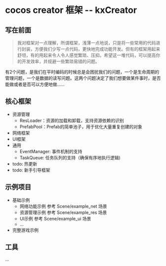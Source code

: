 
# cocos creator 框架 -- kxCreator

## 写在前面

> 我对框架对一点理解，所谓框架，浅薄一点地说，只是将一些常用的代码进行封装，方便我们少写一点代码，更快地完成功能开发。但有的框架用起来舒坦，有的用起来令人令人感觉繁琐、压抑。希望这一堆代码，可以提高你的开发效率，并规避一些繁琐易错的问题。

有2个问题，是我们在平时编码的时候总是会困扰我们的问题，一个是生命周期的管理问题，一个是数据的读写问题。这两个问题决定了我们想要做某件事时，是否能做或者是否可以方便地做......

## 核心框架

* 资源管理
  * ResLoader：资源的加载和卸载，支持资源依赖的识别
  * PrefabPool：Prefab的简单池子，用于优化大量重复创建的对象
* 网络框架
* UI框架
* 通用
  * EventManager: 事件机制的支持
  * TaskQueue: 任务队列的支持（确保有序地执行逻辑)
* todo: 热更新
* todo: 新手引导框架

## 示例项目

* 基础示例
  * 网络功能示例 参考 Scene/example_net 场景
  * 资源管理示例 参考 Scene/example_res 场景
  * UI示例 参考 Scene/example_ui 场景
  * ...
* 完整游戏示例

## 工具

...
